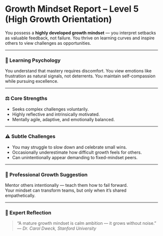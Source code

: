 # Growth Mindset Report – Level 5 (High Growth Orientation)

You possess a **highly developed growth mindset** — you interpret setbacks as valuable feedback, not failure. You thrive on learning curves and inspire others to view challenges as opportunities.

---

### 🌿 Learning Psychology
You understand that mastery requires discomfort. You view emotions like frustration as natural signals, not deterrents. You maintain self-compassion while pursuing excellence.

---

### ⚖️ Core Strengths
- Seeks complex challenges voluntarily.  
- Highly reflective and intrinsically motivated.  
- Mentally agile, adaptive, and emotionally balanced.

---

### ⚠️ Subtle Challenges
- You may struggle to slow down and celebrate small wins.  
- Occasionally underestimate how difficult growth feels for others.  
- Can unintentionally appear demanding to fixed-mindset peers.

---

### 🌱 Professional Growth Suggestion
Mentor others intentionally — teach them how to fail forward.  
Your mindset can transform teams, but only when it’s shared empathetically.

---

### 💬 Expert Reflection
> “A mature growth mindset is calm ambition — it grows without noise.”  
> — *Dr. Carol Dweck, Stanford University*
